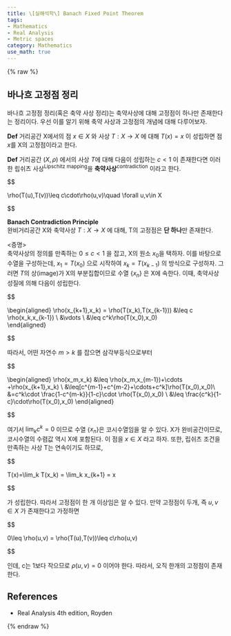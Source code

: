 ```yaml
---
title: \[실해석학\] Banach Fixed Point Theorem
tags:
- Mathematics
- Real Analysis
- Metric spaces
category: Mathematics
use_math: true
---
```

{% raw %}

## 바나흐 고정점 정리
바나흐 고정점 정리(혹은 축약 사상 정리)는 축약사상에 대해 고정점이 하나만 존재한다는 정리이다. 우선 이를 알기 위해 축약 사상과 고정점의 개념에 대해 다루어보자.   

**Def** 거리공간 X에서의 점 $x\in X$ 와 사상 $T:X\to X$ 에 대해 $T(x)=x$ 이 성립하면 점 $x$를 X의 고정점이라고 한다.   

**Def** 거리공간 $(X,\rho)$ 에서의 사상 $T$에 대해 다음이 성립하는 $c<1$ 이 존재한다면 이러한 립쉬츠 사상<sup>Lipschitz mapping</sup>을 **축약사상**<sup>contradiction</sup> 이라고 한다.   

$$

\rho(T(u),T(v))\leq c\cdot\rho(u,v)\quad \forall u,v\in X

$$

**Banach Contradiction Principle**   
완비거리공간 X와 축약사상 $T:X\to X$ 에 대해, T의 고정점은 **단 하나**만 존재한다.    

<증명>   
축약사상의 정의를 만족하는 $0\leq c<1$ 을 잡고, X의 원소 $x_0$을 택하자. 이를 바탕으로 수열을 구성하는데, $x_1 = T(x_0)$ 으로 시작하여 $x_k=T(x_{k-1})$ 의 방식으로 구성하자. 그러면 $T$의 상(image)가 X의 부분집합이므로 수열 {$x_n$} 은 X에 속한다. 이때, 축약사상 성질에 의해 다음이 성립한다.   

$$

\begin{aligned}
 \rho(x_{k+1},x_k) = \rho(T(x_k),T(x_{k-1})) &\leq c \rho(x_k,x_{k-1}) \\
 &\vdots \\
 &\leq c^k\rho(T(x_0),x_0)   
\end{aligned}

$$   

따라서, 어떤 자연수 $m>k$ 를 잡으면 삼각부등식으로부터   

$$

\begin{aligned}
\rho(x_m,x_k) &\leq \rho(x_m,x_{m-1})+\cdots +\rho(x_{k+1},x_k) \\
&\leq[c^{m-1}+c^{m-2}+\cdots+c^k]\rho(T(x_0),x_0)\\
&=c^k\cdot \frac{1-c^{m-k}}{1-c}\cdot \rho(T(x_0),x_0) \\
&\leq \frac{c^k}{1-c}\cdot\rho(T(x_0),x_0)
\end{aligned}

$$   

여기서 $\lim_k c^k =0$ 이므로 수열 {$x_n$}은 코시수열임을 알 수 있다. X가 완비공간이므로, 코시수열의 수렴값 역시 X에 포함된다. 이 점을 $x\in X$ 라고 하자. 또한, 립쉬츠 조건을 만족하는 사상 T는 연속이기도 하므로,    

$$

T(x)=\lim_k T(x_k) = \lim_k x_{k+1} = x

$$   

가 성립한다. 따라서 고정점이 한 개 이상임은 알 수 있다. 만약 고정점이 두개, 즉 $u,v\in X$ 가 존재한다고 가정하면   

$$

0\leq \rho(u,v) = \rho(T(u),T(v))\leq c\rho(u,v)

$$    

인데, c는 1보다 작으므로 $\rho(u,v)=0$ 이어야 한다. 따라서, 오직 한개의 고정점이 존재한다.
 

## References
 - Real Analysis 4th edition, Royden

{% endraw %}